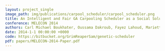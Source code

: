 ```yaml
---
layout: project_single
image_path: img/publications/carpool_scheduler/carpool_scheduler.png
title: An Intelligent and Fair GA Carpooling Scheduler as a Social Solution for Greener Transportation
conference: MELECON 2014
authors: Carl Michael Boukhater, Oussama Dakroub, Fayez Lahoud, Mariette Awad, Hassan Artail
date: 2014-1-1 00:00:00 +0000
code: https://bitbucket.org/GrimReaperSam/genetic-scheduler
pdf: papers/MELECON-2014-Paper.pdf
---
```

